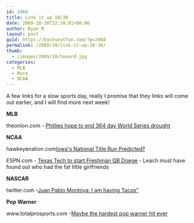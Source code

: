 ```yaml
---
id: 2468
title: Link it up 10/30
date: 2009-10-30T22:18:01+00:00
author: Ryan M.
layout: post
guid: https://backseatfan.com/?p=2468
permalink: /2009/10/link-it-up-10-30/
thumb:
  - /images/2009/10/howard.jpg
categories:
  - MLB
  - More
  - NCAA
---
```


<div class="entry">
  <p>
    A few links for a slow sports day, really I promise that they links will come out earlier, and I will find more next week!
  </p>

  <p>
    <strong>MLB</strong>
  </p>

  <p>
    theonion.com - <a href="http://www.theonion.com/articles/phillies-hope-to-end-364day-world-series-drought,2840/">Phillies hope to end 364 day World Series drought</a>
  </p>

  <p>
    <strong>NCAA</strong>
  </p>

  <p>
    hawkeyenation.com<a href="http://www.hawkeyenation.com/football/iowas-title-run-predicted">Iowa's National Title Run Predicted?</a>
  </p>

  <p>
    ESPN.com - <a href="http://sports.espn.go.com/ncf/news/story?id=4602486">Texas Tech to start Freshman QB Doege</a> - Leach must have found out who had the fat little girlfriends
  </p>

  <p>
    <strong>NASCAR</strong>
  </p>

  <p>
    twitter.com -<a href="http://twitter.com/jpmontoya/statuses/5263804281">Juan Pablo Montoya: I am having Tacos"</a>
  </p>

  <p>
    <strong>Pop Warner</strong>
  </p>

  <p>
    <strong><span style="font-weight: normal;">www.totalprosports.com -<a href="http://www.totalprosports.com/2009/10/28/the-hardest-pop-warner-hit-ever-video/">Maybe the hardest pop warner hit ever</a></span></strong>
  </p>
</div>
